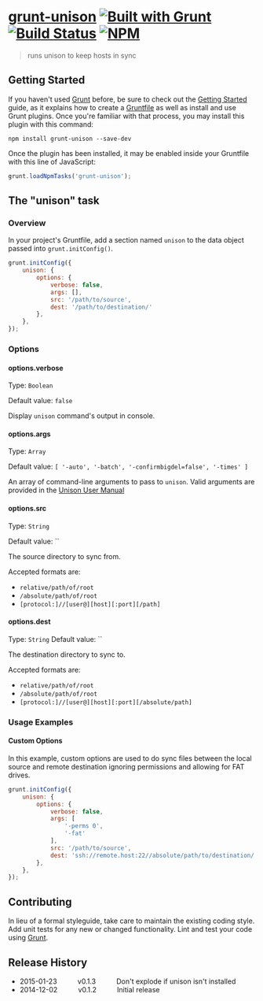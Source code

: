 # [grunt-unison](https://github.com/amsross/grunt-unison) [![Built with Grunt](https://cdn.gruntjs.com/builtwith.png)](http://gruntjs.com/) [![Build Status](https://travis-ci.org/amsross/grunt-unison.png?branch=master)](https://travis-ci.org/amsross/grunt-unison) [![NPM](https://nodei.co/npm/grunt-unison.png?compact=true)](https://www.npmjs.org/package/grunt-unison)

> runs unison to keep hosts in sync

## Getting Started
If you haven't used [Grunt](http://gruntjs.com/) before, be sure to check out the [Getting Started](http://gruntjs.com/getting-started) guide, as it explains how to create a [Gruntfile](http://gruntjs.com/sample-gruntfile) as well as install and use Grunt plugins. Once you're familiar with that process, you may install this plugin with this command:

```shell
npm install grunt-unison --save-dev
```

Once the plugin has been installed, it may be enabled inside your Gruntfile with this line of JavaScript:

```js
grunt.loadNpmTasks('grunt-unison');
```

## The "unison" task

### Overview
In your project's Gruntfile, add a section named `unison` to the data object passed into `grunt.initConfig()`.

```js
grunt.initConfig({
	unison: {
		options: {
			verbose: false,
			args: [],
			src: '/path/to/source',
			dest: '/path/to/destination/'
		},
	},
});
```

### Options

#### options.verbose
Type: `Boolean`

Default value: `false`

Display `unison` command's output in console.

#### options.args
Type: `Array`

Default value: `[
		'-auto',
		'-batch',
		'-confirmbigdel=false',
		'-times'
	]`

An array of command-line arguments to pass to `unison`. Valid arguments are provided in the [Unison User Manual](http://www.cis.upenn.edu/~bcpierce/unison/download/releases/stable/unison-manual.html#prefs)

#### options.src
Type: `String`

Default value: ``

The source directory to sync from.

Accepted formats are:
* `relative/path/of/root`
* `/absolute/path/of/root`
* `[protocol:]//[user@][host][:port][/path]`

#### options.dest
Type: `String`
Default value: ``

The destination directory to sync to.

Accepted formats are:
* `relative/path/of/root`
* `/absolute/path/of/root`
* `[protocol:]//[user@][host][:port][/absolute/path]`

### Usage Examples

#### Custom Options
In this example, custom options are used to do sync files between the local source and remote destination ignoring permissions and allowing for FAT drives.

```js
grunt.initConfig({
	unison: {
		options: {
			verbose: false,
			args: [
				'-perms 0',
				'-fat'
			],
			src: '/path/to/source',
			dest: 'ssh://remote.host:22//absolute/path/to/destination/'
		},
	},
});
```

## Contributing
In lieu of a formal styleguide, take care to maintain the existing coding style. Add unit tests for any new or changed functionality. Lint and test your code using [Grunt](http://gruntjs.com/).

## Release History

 * 2015-01-23   v0.1.3   Don't explode if unison isn't installed
 * 2014-12-02   v0.1.2   Initial release
